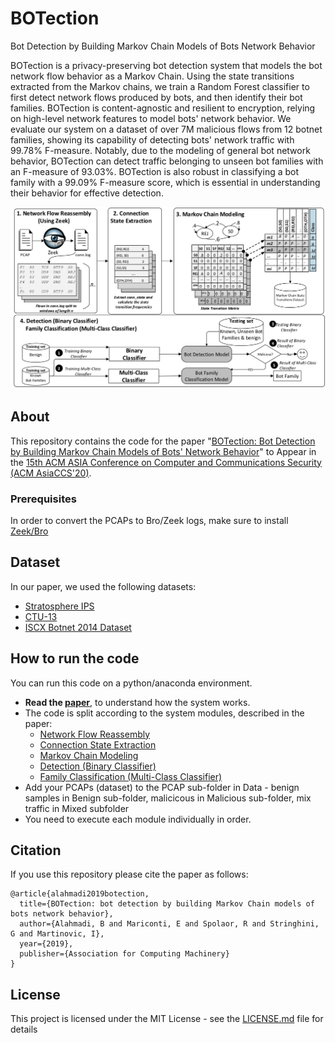 # BOTection
 Bot Detection by Building Markov Chain Models of Bots Network Behavior

BOTection is a privacy-preserving bot detection system that models the bot network flow behavior as a Markov Chain. Using the state transitions extracted from the Markov chains, we train a Random Forest classifier to first detect network flows produced by bots, and then identify their bot families.
BOTection is content-agnostic and resilient to encryption, relying on high-level network features to model bots' network behavior.  We evaluate our system on a dataset of over 7M malicious flows from 12 botnet families, showing its capability of detecting bots' network traffic with 99.78% F-measure. Notably, due to the modeling of general bot network behavior, BOTection can detect traffic belonging to unseen bot families with an F-measure of 93.03%. BOTection is also robust in classifying a bot family with a 99.09% F-measure score, which is essential in understanding their behavior for effective detection.

![Image of Botection](https://github.com/balahmadi-Ox/BOTection/blob/master/Botection_system.jpg)

## About
This repository contains the code for the paper "[BOTection:  Bot Detection by Building Markov Chain Models of Bots' Network Behavior](https://seclab.bu.edu/people/gianluca/papers/botection-asiaccs2020.pdf)" to Appear in the [15th ACM ASIA Conference on Computer and Communications Security (ACM AsiaCCS'20)](https://asiaccs2020.cs.nthu.edu.tw).


### Prerequisites
In order to convert the PCAPs to Bro/Zeek logs, make sure to install [Zeek/Bro](https://docs.zeek.org/en/current/install/install.html)

## Dataset
In our paper, we used the following datasets:
* [Stratosphere IPS](https://www.stratosphereips.org/datasets-overview)
* [CTU-13](https://www.stratosphereips.org/datasets-ctu13)
* [ISCX Botnet 2014 Dataset](https://www.unb.ca/cic/datasets/botnet.html)

## How to run the code

You can run this code on a python/anaconda environment. 
 - **Read the [paper](https://seclab.bu.edu/people/gianluca/papers/botection-asiaccs2020.pdf)**, to understand how the system works.
 - The code is split according to the system modules, described in the paper: 
      * [Network Flow Reassembly](https://github.com/balahmadi-Ox/BOTection/blob/master/final_code/1_ConvertBro.py) 
      * [Connection State Extraction](https://github.com/balahmadi-Ox/BOTection/blob/master/final_code/2_State_Extraction.py)
      * [Markov Chain Modeling](https://github.com/balahmadi-Ox/BOTection/blob/master/final_code/3_MM_state_transition_Matrix.py)
      * [Detection (Binary Classifier)](https://github.com/balahmadi-Ox/BOTection/blob/master/final_code/4_Binary_Classifier.py)
      * [Family Classification (Multi-Class Classifier)](https://github.com/balahmadi-Ox/BOTection/blob/master/final_code/5_MultiClass_Classifier.py)
 - Add your PCAPs (dataset) to the PCAP sub-folder in Data - benign samples in Benign sub-folder, malicicous in Malicious sub-folder, mix traffic in Mixed subfolder
 - You need to execute each module individually in order.

## Citation
If you use this repository please cite the paper as follows:
```
@article{alahmadi2019botection,
  title={BOTection: bot detection by building Markov Chain models of bots network behavior},
  author={Alahmadi, B and Mariconti, E and Spolaor, R and Stringhini, G and Martinovic, I},
  year={2019},
  publisher={Association for Computing Machinery}
}

```
## License

This project is licensed under the MIT License - see the [LICENSE.md](LICENSE.md) file for details

